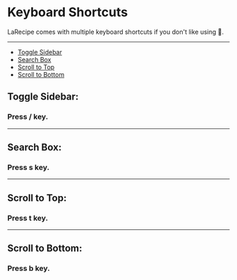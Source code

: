 # Keyboard Shortcuts

LaRecipe comes with multiple keyboard shortcuts if you don't like using 🐁.

---

- [Toggle Sidebar](#toggle-sidebar)
- [Search Box](#search-box)
- [Scroll to Top](#scroll-to-top)
- [Scroll to Bottom](#scroll-to-bottom)

<a name="toggle-sidebar"></a>
## Toggle Sidebar:

### Press <larecipe-badge type="primary">/</larecipe-badge> key.

---

<a name="search-box"></a>
## Search Box:

### Press <larecipe-badge type="primary">s</larecipe-badge> key.

---

<a name="scroll-to-top"></a>
## Scroll to Top:

### Press <larecipe-badge type="primary">t</larecipe-badge> key.

---

<a name="scroll-to-bottom"></a>
## Scroll to Bottom:

### Press <larecipe-badge type="primary">b</larecipe-badge> key.
